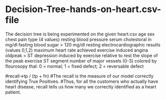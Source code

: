 # Decision-Tree-hands-on-heart.csv-file
The decision tree is being experimented on the given heart.csv
age
sex
chest pain type (4 values)
resting blood pressure
serum cholestoral in mg/dl
fasting blood sugar > 120 mg/dl
resting electrocardiographic results (values 0,1,2)
maximum heart rate achieved
exercise induced angina
oldpeak = ST depression induced by exercise relative to rest
the slope of the peak exercise ST segment
number of major vessels (0-3) colored by flourosopy
thal: 0 = normal; 1 = fixed defect; 2 = reversable defect


#recall->tp / (tp + fn)
#The recall is the measure of our model correctly identifying True Positives. 
#Thus, for all the customers who actually have heart disease, recall tells us how many we correctly identified as a heart patient.

